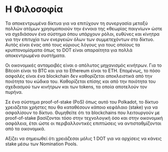 # Η Φιλοσοφία

Τα αποκεντρωμένα δίκτυα για να επιτύχουν τη συνεργασία μεταξύ πολλών ατόμων χρησιμοποιούν την έννοια της «θεωρίας παιγνίων» ώστε να σχεδιάσουν ένα σύστημα όπου υπάρχουν ρόλοι, ευθύνες και κίνητρα για την επιτυχία των ενεργειών όλων των συμμετεχόντων στο δίκτυο. Αυτός είναι ένας από τους κύριους λόγους για τους οποίους τα κρυπτονομίσματα όπως το DOT  είναι απαραίτητα για πολλά αποκεντρωμένα συστήματα.

Οι οικονομικές ανταμοιβές είναι ο απόλυτος μηχανισμός κινήτρων. Για το Bitcoin είναι το BTC και για το Ethereum είναι το ETH. Επομένως, το πόσο ασφαλές είναι ένα blockchain δεν καθορίζεται αποκλειστικά από την ποιότητα του κώδικα του. Καθορίζεται επίσης και από την ποιότητα του σχεδιασμού των κινήτρων και των tokens, τα οποία αποτελούν τον πυρήνα.

Σε ένα σύστημα proof-of-stake (PoS) όπως αυτό του Polkadot, το δίκτυο χρειάζεται χρήστες που θα καταθέσουν κάποιο κεφάλαιο (stake) για να ασφαλίσουν το δίκτυο. Θυμηθείτε ότι τα blockchains που λειτουργούν με proof-of-stake βασίζονται τόσο στην τεχνολογική όσο και στην οικονομική ασφάλεια, έτσι ώστε οι περιβαλλοντικές επιπτώσεις να αντισταθμίζονται από τα οικονομικά.

Αξίζει να σημειωθεί ότι χρειάζεσαι μόλις 1 DOT για να αρχίσεις να κάνεις stake μέσω των Nomination Pools.